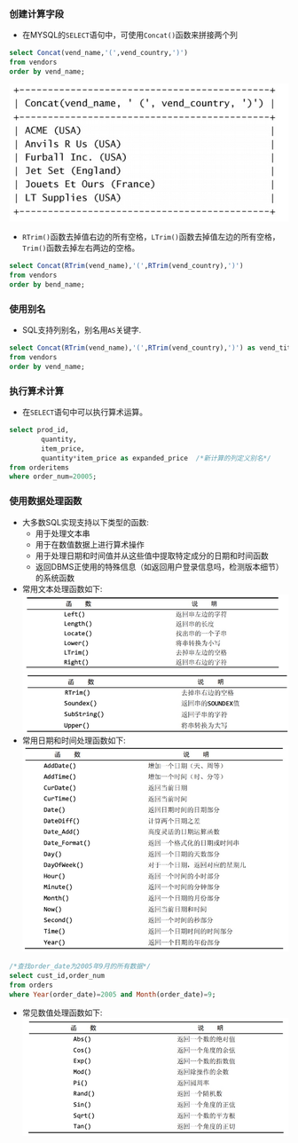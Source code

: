 ### 创建计算字段

- 在MYSQL的`SELECT`语句中，可使用`Concat()`函数来拼接两个列
```sql
select Concat(vend_name,'(',vend_country,')')
from vendors
order by vend_name;
```
![avatar](../image/mysql必知必会_计算字段_图1.jpg)
- `RTrim()`函数去掉值右边的所有空格，`LTrim()`函数去掉值左边的所有空格，`Trim()`函数去掉左右两边的空格。
```sql
select Concat(RTrim(vend_name),'(',RTrim(vend_country),')')
from vendors
order by bend_name;
```

### 使用别名

- SQL支持列别名，别名用`AS`关键字.
```sql
select Concat(RTrim(vend_name),'(',RTrim(vend_country),')') as vend_title
from vendors
order by vend_name;
```

### 执行算术计算

- 在`SELECT`语句中可以执行算术运算。
```sql
select prod_id,
        quantity,
        item_price,
        quantity*item_price as expanded_price  /*新计算的列定义别名*/
from orderitems
where order_num=20005;
```

### 使用数据处理函数

- 大多数SQL实现支持以下类型的函数:
  - 用于处理文本串
  - 用于在数值数据上进行算术操作
  - 用于处理日期和时间值并从这些值中提取特定成分的日期和时间函数
  - 返回DBMS正使用的特殊信息（如返回用户登录信息吗，检测版本细节）的系统函数
- 常用文本处理函数如下:
![avatar](../image/mysql必知必会_文本处理函数_图1.jpg)
![avatar](../image/mysql必知必会_文本处理函数_图2.jpg)
- 常用日期和时间处理函数如下:
![avatar](../image/mysql必知必会_日期和时间处理函数_图1.jpg)
```sql
/*查找order_date为2005年9月的所有数据*/
select cust_id,order_num
from orders
where Year(order_date)=2005 and Month(order_date)=9;
```
- 常见数值处理函数如下:
![avatar](../image/mysql必知必会_数值处理函数_图1.jpg)

